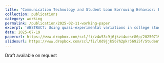 ```yaml
---
title: "Communication Technology and Student Loan Borrowing Behavior: Evidence from the Rollout of Facebook"
collection: publications
category: working
permalink: /publication/2025-02-11-working-paper
excerpt: 'ABSTRACT: Using quasi-experimental variations in college students’ exposure to Facebook, I document the unintended consequences of communication technology on student loan borrowing behavior. My estimates show that the rollout of Facebook at a college reduces the number of student loan recipients by 7.965%, equivalent to approximately 215 fewer recipients based on the sample mean. I also find consistent declines in both the number and dollar amount of disbursements. Utilizing the variations in state minimum wage and college location, I provide evidence that these effects are driven by improved part-time job search efficiency. Further analysis suggests the reallocation of student loans in the context of Facebook, associated with racial minority status, ex-ante human capital investment, and the rent-seeking behavior of private for-profit institutions. Taken together, the findings indicate that communication technology can reduce students’ reliance on student loans by enhancing labor market engagement. This study offers insights into the demand-side determinants of student loan borrowing and reveals how the diffusion of digital platforms influences the allocation of debt resources, informing policy considerations.'
date: 2025-07-19
paperurl: https://www.dropbox.com/scl/fi/z4w53c9j6jkzi4uesr86p/20250719_working-paper.pdf?rlkey=69oqcjte91utabqws85zmco0m&dl=0
slidesurl: https://www.dropbox.com/scl/fi/l0d9jjk567h2pkr569i5f/Student-Loan_slides.pdf?rlkey=aufefus0nboci5lqt681rqkzy&dl=0
---
```

Draft available on request
